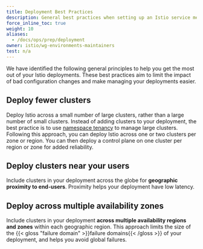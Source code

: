```yaml
---
title: Deployment Best Practices
description: General best practices when setting up an Istio service mesh.
force_inline_toc: true
weight: 10
aliases:
  - /docs/ops/prep/deployment
owner: istio/wg-environments-maintainers
test: n/a
---
```


We have identified the following general principles to help you get the most
out of your Istio deployments. These best practices aim to limit the impact of
bad configuration changes and make managing your deployments easier.

## Deploy fewer clusters

Deploy Istio across a small number of large clusters, rather than a large number
of small clusters. Instead of adding clusters to your deployment, the best
practice is to use [namespace tenancy](/docs/ops/deployment/deployment-models/#namespace-tenancy)
to manage large clusters. Following this approach, you can deploy Istio across
one or two clusters per zone or region. You can then deploy a control plane on
one cluster per region or zone for added reliability.

## Deploy clusters near your users

Include clusters in your deployment across the globe for **geographic
proximity to end-users**. Proximity helps your deployment have low latency.

## Deploy across multiple availability zones

Include clusters in your deployment **across multiple availability regions
and zones** within each geographic region. This approach limits the size of the
{{< gloss "failure domain" >}}failure domains{{< /gloss >}} of your deployment,
and helps you avoid global failures.
